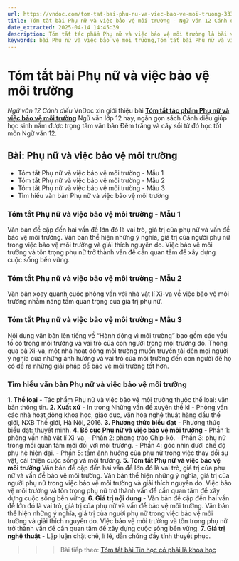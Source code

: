 ```yaml
---
url: https://vndoc.com/tom-tat-bai-phu-nu-va-viec-bao-ve-moi-truong-333518
title: Tóm tắt bài Phụ nữ và việc bảo vệ môi trường - Ngữ văn 12 Cánh diều - VnDoc.com
date_extracted: 2025-04-14 14:45:39
description: Tóm tắt tác phẩm Phụ nữ và việc bảo vệ môi trường là bài viết được VnDoc biên soạn và đăng tải với các mẫu tóm tắt ngắn nhất, phục vụ bài học môn Ngữ Văn 12 Cánh diều
keywords: bài Phụ nữ và việc bảo vệ môi trường,Tóm tắt bài Phụ nữ và việc bảo vệ môi trường,tóm tắt ngữ văn 12,Tóm tắt Phụ nữ và việc bảo vệ môi trường ngắn gọn,Tóm tắt Phụ nữ và việc bảo vệ môi trường hay nhất,Tóm tắt Phụ nữ và việc bảo vệ môi trường siêu ngắn,tóm tắt văn 12 Cánh diều,tóm tắt tác phẩm ngữ văn 12,tóm tắt ngữ văn 12 Cánh diều
---
```


# Tóm tắt bài Phụ nữ và việc bảo vệ môi trường
 _Ngữ văn 12 Cánh diều_
VnDoc xin giới thiệu bài [**Tóm tắt tác phẩm Phụ nữ và việc bảo vệ môi trường**](<https://vndoc.com/tom-tat-bai-phu-nu-va-viec-bao-ve-moi-truong-333518>) Ngữ văn lớp 12 hay, ngắn gọn  sách Cánh diều giúp học sinh nắm được trọng tâm văn bản Đêm trăng và cây sồi từ đó học tốt môn Ngữ văn 12.
## Bài: Phụ nữ và việc bảo vệ môi trường
  * Tóm tắt Phụ nữ và việc bảo vệ môi trường - Mẫu 1
  * Tóm tắt Phụ nữ và việc bảo vệ môi trường - Mẫu 2
  * Tóm tắt Phụ nữ và việc bảo vệ môi trường - Mẫu 3
  * Tìm hiểu văn bản Phụ nữ và việc bảo vệ môi trường

### **Tóm tắt Phụ nữ và việc bảo vệ môi trường - Mẫu 1**
Văn bản đề cập đến hai vấn đề lớn đó là vai trò, giá trị của phụ nữ và vấn đề bảo vệ môi trường. Văn bản thể hiện những ý nghĩa, giá trị của người phụ nữ trong việc bảo vệ môi trường và giải thích nguyên do. Việc bảo vệ môi trường và tôn trọng phụ nữ trở thành vấn đề cần quan tâm để xây dựng cuộc sống bền vững.
### **Tóm tắt Phụ nữ và việc bảo vệ môi trường - Mẫu 2**
Văn bản xoay quanh cuộc phỏng vấn với nhà vật lí Xi-va về việc bảo vệ môi trường nhằm nâng tầm quan trọng của giá trị phụ nữ.
### **Tóm tắt Phụ nữ và việc bảo vệ môi trường - Mẫu 3**
Nội dung văn bản lên tiếng về “Hành động vì môi trường” bao gồm các yếu tố có trong môi trường và vai trò của con người trong môi trường đó. Thông qua bà Xi-va, một nhà hoạt động môi trường muốn truyền tải đến mọi người ý nghĩa của những ảnh hưởng và vai trò của môi trường đến con người để họ có đề ra những giải pháp để bảo vệ môi trường tốt hơn.
### **Tìm hiểu văn bản Phụ nữ và việc bảo vệ môi trường**
**1\. Thể loại**
\- Tác phẩm Phụ nữ và việc bảo vệ môi trường thuộc thể loại: văn bản thông tin.
**2\. Xuất xứ**
\- In trong Những vấn đề xuyên thế kỉ - Phỏng vấn các nhà hoạt động khoa học, giáo dục, văn hóa nghệ thuật hàng đầu thế giới, NXB Thế giới, Hà Nội, 2016.
**3\. Phương thức biểu đạt**
\- Phương thức biểu đạt: thuyết minh.
**4\. Bố cục Phụ nữ và việc bảo vệ môi trường**
\- Phần 1: phỏng vấn nhà vật lí Xi-va.
\- Phần 2: phong trào Chip-kô.
\- Phần 3: phụ nữ trong mối quan tâm mới đối với môi trường.
\- Phần 4: góc nhìn dưới chế độ phụ hệ hiện đại.
\- Phần 5: tầm ảnh hưởng của phụ nữ trong việc thay đổi sự vật, cải thiện cuộc sống và môi trường.
**5\. Tóm tắt Phụ nữ và việc bảo vệ môi trường**
Văn bản đề cập đến hai vấn đề lớn đó là vai trò, giá trị của phụ nữ và vấn đề bảo vệ môi trường. Văn bản thể hiện những ý nghĩa, giá trị của người phụ nữ trong việc bảo vệ môi trường và giải thích nguyên do. Việc bảo vệ môi trường và tôn trọng phụ nữ trở thành vấn đề cần quan tâm để xây dựng cuộc sống bền vững.
**6\. Giá trị nội dung**
\- Văn bản đề cập đến hai vấn đề lớn đó là vai trò, giá trị của phụ nữ và vấn đề bảo vệ môi trường. Văn bản thể hiện những ý nghĩa, giá trị của người phụ nữ trong việc bảo vệ môi trường và giải thích nguyên do. Việc bảo vệ môi trường và tôn trọng phụ nữ trở thành vấn đề cần quan tâm để xây dựng cuộc sống bền vững.
**7\. Giá trị nghệ thuật**
\- Lập luận chặt chẽ, lí lẽ, dẫn chứng đầy tính thuyết phục.
>>> Bài tiếp theo: [Tóm tắt bài Tin học có phải là khoa học](<https://vndoc.com/tom-tat-bai-tin-hoc-co-phai-la-khoa-hoc-333521>)
